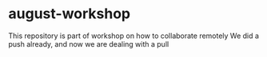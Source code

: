 # august-workshop
This repository is part of workshop on how to collaborate remotely
We did a push already, and now we are dealing with a pull

